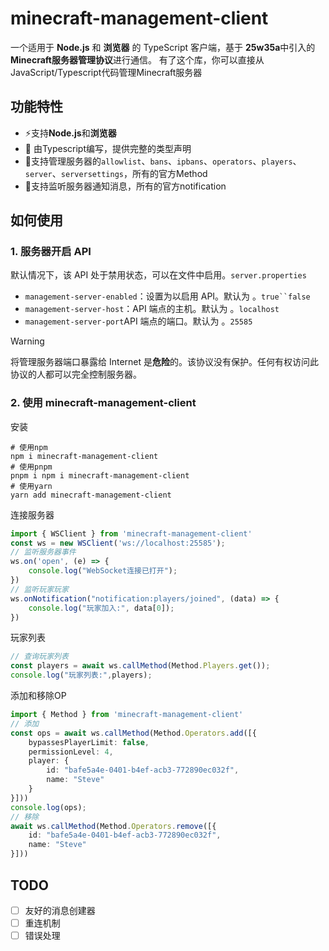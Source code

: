 # minecraft-management-client

一个适用于 **Node.js** 和 **浏览器** 的 TypeScript 客户端，基于 **25w35a**中引入的**Minecraft服务器管理协议**进行通信。
有了这个库，你可以直接从JavaScript/Typescript代码管理Minecraft服务器

## 功能特性

* ⚡支持**Node.js**和**浏览器**
* 📝 由Typescript编写，提供完整的类型声明
* 🔌支持管理服务器的`allowlist`、`bans`、`ipbans`、`operators`、`players`、`server`、`serversettings`，所有的官方Method
* 📡支持监听服务器通知消息，所有的官方notification

## 如何使用

### 1. 服务器开启 API

默认情况下，该 API 处于禁用状态，可以在文件中启用。`server.properties`

- `management-server-enabled`：设置为以启用 API。默认为 。`true``false`
- `management-server-host`：API 端点的主机。默认为 。`localhost`
- `management-server-port`API 端点的端口。默认为 。`25585`

> [!warning]
>
> 将管理服务器端口暴露给 Internet 是**危险**的。该协议没有保护。任何有权访问此协议的人都可以完全控制服务器。

### 2. 使用 minecraft-management-client

安装

~~~ shell
# 使用npm
npm i minecraft-management-client
# 使用pnpm
pnpm i npm i minecraft-management-client
# 使用yarn
yarn add minecraft-management-client
~~~

连接服务器

~~~ ts
import { WSClient } from 'minecraft-management-client'
const ws = new WSClient('ws://localhost:25585');
// 监听服务器事件
ws.on('open', (e) => {
    console.log("WebSocket连接已打开");
})
// 监听玩家玩家
ws.onNotification("notification:players/joined", (data) => {
    console.log("玩家加入:", data[0]);
})
~~~

玩家列表

~~~ ts
// 查询玩家列表
const players = await ws.callMethod(Method.Players.get());
console.log("玩家列表:",players);
~~~

添加和移除OP

~~~ ts
import { Method } from 'minecraft-management-client'
// 添加
const ops = await ws.callMethod(Method.Operators.add([{
    bypassesPlayerLimit: false,
    permissionLevel: 4,
    player: {
        id: "bafe5a4e-0401-b4ef-acb3-772890ec032f",
        name: "Steve"
    }
}]))
console.log(ops);
// 移除
await ws.callMethod(Method.Operators.remove([{
    id: "bafe5a4e-0401-b4ef-acb3-772890ec032f",
    name: "Steve"
}]))
~~~

## TODO

* [ ] 友好的消息创建器
* [ ] 重连机制
* [ ] 错误处理
